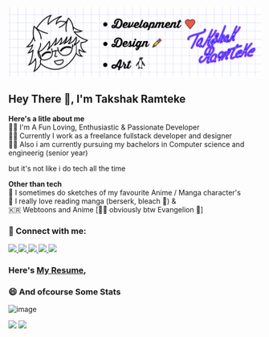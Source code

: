 [![TakshakRamteke](./images/banner.png)](https://takshakramteke.github.io)

## Hey There :wave:, I'm Takshak Ramteke

**Here's a litle about me** <br/>
:person_curly_hair: I'm A Fun Loving, Enthusiastic & Passionate Developer <br/>
:factory_worker: Currently I work as a freelance fullstack developer and designer <br/>
:student: Also i am currently pursuing my bachelors in Computer science and engineerig (senior year) <br/>

but it's not like i do tech all the time

**Other than tech** <br/>
:art: I sometimes do sketches of my favourite Anime / Manga character's <br/>
:book: I really love reading manga (berserk, bleach 💜) & <br/>
:kr: Webtoons and Anime [🤷‍♂️ obviously btw Evangelion 💜] <br/>

### 🤙 Connect with me:

<a href="https://twitter.com/TakshakRamteker">
    <img src="https://img.shields.io/badge/twitter-%231DA1F2.svg?&style=for-the-badge&logo=twitter&logoColor=white" />
</a>

<a href="https://dribbble.com/TakshakRamteke">
    <img src="https://img.shields.io/badge/Dribbble-EA4C89?style=for-the-badge&logo=dribbble&logoColor=white" />
</a>

<a href="takshakramteke0708@gmail.com?subject=Hello%20Takshak,">
    <img src="https://img.shields.io/badge/gmail-%23D14836.svg?&style=for-the-badge&logo=gmail&logoColor=white" />
</a>

<a href="https://www.linkedin.com/in/takshak-ramteke-15b840206/">
    <img src="https://img.shields.io/badge/linkedin-%230077B5.svg?&style=for-the-badge&logo=linkedin&logoColor=white" />
</a>

<a href="https://www.instagram.com/takshak_ramteke/">
    <img src ="https://img.shields.io/badge/Instagram-E4405F?style=for-the-badge&logo=instagram&logoColor=white" />
</a>

<br/>

### Here's [My Resume](https://drive.google.com/file/d/1Z87Dpp15xVoGKV46Zhis7ekKw99HubnB/view?usp=sharing),

### 😄 And ofcourse Some Stats

![image](https://github-readme-stats.vercel.app/api/top-langs/?username=TakshakRamteke&langs_count=8&theme=tokyonight&layout=compact)

<p>
    <img width=48% src="https://github-readme-stats.vercel.app/api?username=TakshakRamteke&show_icons=true&theme=tokyonight" />
    <img width=48% src="https://github-readme-streak-stats.herokuapp.com/?user=TakshakRamteke&theme=tokyonight" />
</p>
